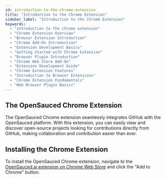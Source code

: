```yaml
---
id: introduction-to-the-chrome-extension
title: "Introduction to the Chrome Extension"
sidebar_label: "Introduction to the Chrome Extension"
keywords:
  - "introduction to the chrome extension"
  - "Chrome Extension Overview"
  - "Browser Extension Introduction"
  - "Chrome Add-On Introduction"
  - "Extension Development Basics"
  - "Getting Started with Chrome Extension"
  - "Browser Plugin Introduction"
  - "Chrome Web Store Add-On"
  - "Extension Development Guide"
  - "Chrome Extension Features"
  - "Introduction to Browser Extensions"
  - "Chrome Extension Fundamentals"
  - "Web Browser Plugin Basics"
---
```


## The OpenSauced Chrome Extension

The OpenSauced Chrome extension seamlessly integrates GitHub with the OpenSauced platform. With this extension, you can easily view and discover open-source projects looking for contributions directly from GitHub, making collaboration and contribution easier than ever.

## Installing the Chrome Extension

To install the OpenSauced Chrome extension, navigate to the [OpenSauced.ai extension on Chrome Web Store](https://chrome.google.com/webstore/detail/opensauced/aebjdjjodmkdnmejakflnfpkadblfmdh) and click the "Add to Chrome" button.
